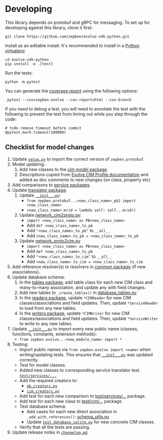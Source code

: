 # Developing ##

This library depends on protobuf and gRPC for messaging. To set up for developing against this library, clone it first:

```
git clone https://github.com/zepben/evolve-sdk-python.git
```

Install as an editable install. It's recommended to install in a [Python virtualenv](https://virtualenv.pypa.io/en/stable/)

```
cd evolve-sdk-python
pip install -e .[test]
```

Run the tests: 

```
python -m pytest
```

You can generate the [coverage report](htmlcov/index.html) using the following options:

```
 pytest --cov=zepben.evolve --cov-report=html --cov-branch
 ```

If you need to debug a test, you will need to annotate the test with the following
to prevent the test from timing out while you step through the code:

```
# todo remove timeout before commit
@pytest.mark.timeout(100000)
```

## Checklist for model changes ##

1. Update [`setup.py`](setup.py) to import the correct version of `zepben.protobuf`.
1. Model updating:
   1. Add new classes to the [cim model package](src/zepben/evolve/model/cim).
   1. Descriptions copied from [Evolve CIM Profile documentation](https://zepben.github.io/evolve/docs/cim/evolve) and added as doc comments to new changes (on class, property etc)
1. Add comparisons to [service packages](src/zepben/evolve/services).
1. Update [translator package](src/zepben/evolve/services/network/translator):
   1. Update [```__init__.py```](src/zepben/evolve/services/network/translator/__init__.py):
      * ```from zepben.protobuf...<new_class_name>_pb2 import <new_class_name>```
      * ```<new_class_name>.mrid = lambda self: self...mrid()```
   1. Update [network_cim2proto.py](src/zepben/evolve/services/network/translator/network_cim2proto.py):
      * ```import <new_class_name> as PB<new_class_name>```
      * Add ```def <new_class_name>_to_pb```  
      * Add ```"<new_class_name>_to_pb"``` to ```__all__```
      * Add ```<new_class_name>.to_pb = <new_class_name>_to_pb```
   1. Update  [network_proto2cim.py](src/zepben/evolve/services/network/translator/network_proto2cim.py)
      * ```import <new_class_name> as PB<new_class_name>```
      * Add ```def <new_class_name>_to_pb```  
      * Add ```"<new_class_name>_to_cim"``` to ```__all__```
      * Add ```<new_class_name>_to_cim = <new_class_name>_to_cim```
1. Add reference resolver(s) to resolvers in [common package](src/zepben/evolve/services/common)  (if new associations).
1. Update database schema:
   1. In the [tables package](src/zepben/evolve/database/sqlite/tables), add table class for each new CIM class and many-to-many association,
      and update any with field changes.
   1. Add new tables to `_create_tables()` in [database_tables.py](src/zepben/evolve/database/sqlite/tables/database_tables.py)
   1. In the [readers package](src/zepben/evolve/database/sqlite/readers), update `*CIMReader` for new CIM classes/associations and field updates.
      Then, update `*ServiceReader` to load from any new tables.
   1. In the [writers package](src/zepben/evolve/database/sqlite/writers), update `*CIMWriter` for new CIM classes/associations and field updates.
      Then, update `*ServiceWriter` to write to any new tables.
1. Update [```__init__.py```](src/zepben/evolve/__init__.py) to import every new public name (classes, functions, constants, extension methods):
   * ```from zepben.evolve...<new_module_name> import *```
1. Testing:
   * Import public names via ```from zepben.evolve import <name>``` when writing/updating tests. This ensures that
     [```__init__.py```](src/zepben/evolve/__init__.py) was updated correctly.
   * Test for model classes.
   * Added new classes to corresponding service translator test. [```test/services/...```](test/services)
   * Add the required creators to:
     - [```pb_creators.py```](test/pb_creators.py)
     - [```cim_creators.py```](test/cim_creators.py)
   * Add test for each new comparison to  [test/services/...](test/services) package.
   * Add test for each new class to  [test/cim/...](test/cim) package.
   * Test database schema:
     - Add cases for each new direct association in `_add_with_references()`: [schema_utils.py](test/database/sqlite/schema_utils.py)
     - Update [```test_database_sqlite.py```](test/database/sqlite/test_database_sqlite.py) for new concrete CIM classes.
   * Verify that all the tests are passing. 
1. Update release notes in [```changelog.md```](changelog.md).
